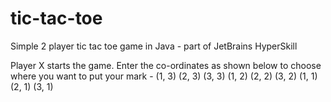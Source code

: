 # tic-tac-toe
Simple 2 player tic tac toe game in Java - part of JetBrains HyperSkill

Player X starts the game.
Enter the co-ordinates as shown below to choose where you want to put your mark -
    (1, 3) (2, 3) (3, 3)
    (1, 2) (2, 2) (3, 2)
    (1, 1) (2, 1) (3, 1)
